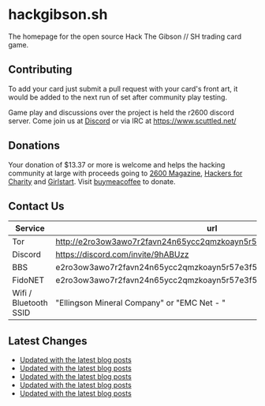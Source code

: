 # hackgibson.sh
The homepage for the open source Hack The Gibson // SH trading card game.


## Contributing

To add your card just submit a pull request with your card's front art, it would be added to the next run of set after community play testing.

Game play and discussions over the project is held the r2600 discord server. Come join us at [Discord](https://discord.com/invite/9hABUzz) or via IRC at https://www.scuttled.net/


## Donations

Your donation of $13.37 or more is welcome and helps the hacking community at large with proceeds going to [2600 Magazine](https://2600.com/), [Hackers for Charity](https://hackersforcharity.org) and [Girlstart](https://girlstart.org).  Visit [buymeacoffee](https://www.buymeacoffee.com/hackgibson.sh) to donate.


## Contact Us

Service | url
-|-
Tor | http://e2ro3ow3awo7r2favn24n65ycc2qmzkoayn5r57e3f56nvjwdcgg32ad.onion
Discord | https://discord.com/invite/9hABUzz
BBS | e2ro3ow3awo7r2favn24n65ycc2qmzkoayn5r57e3f56nvjwdcgg32ad.onion:23
FidoNET | e2ro3ow3awo7r2favn24n65ycc2qmzkoayn5r57e3f56nvjwdcgg32ad.onion:24554
Wifi / Bluetooth SSID | "Ellingson Mineral Company" or "EMC Net - <fidonet address>"

## Latest Changes
<!-- BLOG-POST-LIST:START -->
- [Updated with the latest blog posts](https://github.com/DFW2600/hackgibson.sh/commit/379c40ed72f3fe948448a7285a474a581e183d71)
- [Updated with the latest blog posts](https://github.com/DFW2600/hackgibson.sh/commit/924d3b0a7c5505760418e62e9ed52066aa255d96)
- [Updated with the latest blog posts](https://github.com/DFW2600/hackgibson.sh/commit/485bfbcae9b3e869bf65ca419b6a7bf7b2075500)
- [Updated with the latest blog posts](https://github.com/DFW2600/hackgibson.sh/commit/0b6e1b6a9173e0812eb60c9ff307c269d2f736ff)
- [Updated with the latest blog posts](https://github.com/DFW2600/hackgibson.sh/commit/688127bbdd2a02e4217cfe4366b8850cf3748b4c)
<!-- BLOG-POST-LIST:END -->

